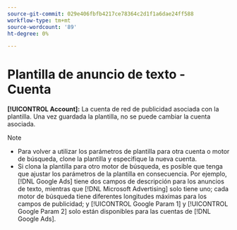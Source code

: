 ```yaml
---
source-git-commit: 029e406fbfb4217ce78364c2d1f1a6dae24ff588
workflow-type: tm+mt
source-wordcount: '89'
ht-degree: 0%

---
```

# Plantilla de anuncio de texto - Cuenta

**[!UICONTROL Account]:** La cuenta de red de publicidad asociada con la plantilla. Una vez guardada la plantilla, no se puede cambiar la cuenta asociada.

>[!NOTE]
>
>* Para volver a utilizar los parámetros de plantilla para otra cuenta o motor de búsqueda, clone la plantilla y especifique la nueva cuenta.
>* Si clona la plantilla para otro motor de búsqueda, es posible que tenga que ajustar los parámetros de la plantilla en consecuencia. Por ejemplo, [!DNL Google Ads] tiene dos campos de descripción para los anuncios de texto, mientras que [!DNL Microsoft Advertising] solo tiene uno; cada motor de búsqueda tiene diferentes longitudes máximas para los campos de publicidad; y [!UICONTROL Google Param 1] y [!UICONTROL Google Param 2] solo están disponibles para las cuentas de [!DNL Google Ads].
